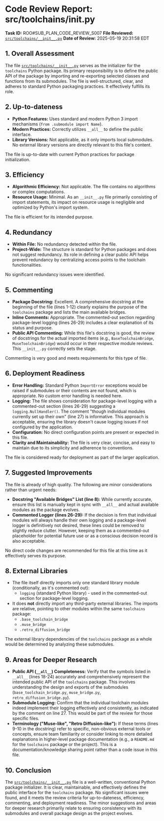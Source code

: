 # Code Review Report: src/toolchains/__init__.py

**Task ID:** ROO#SUB_PLAN_CODE_REVIEW_S007
**File Reviewed:** [`src/toolchains/__init__.py`](src/toolchains/__init__.py)
**Date of Review:** 2025-05-19 20:31:58 EDT

## 1. Overall Assessment

The file [`src/toolchains/__init__.py`](src/toolchains/__init__.py:1) serves as the initializer for the `toolchains` Python package. Its primary responsibility is to define the public API of the package by importing and re-exporting selected classes and functions from its submodules. The file is well-structured, clear, and adheres to standard Python packaging practices. It effectively fulfills its role.

## 2. Up-to-dateness

*   **Python Features:** Uses standard and modern Python 3 import mechanisms (`from .submodule import Name`).
*   **Modern Practices:** Correctly utilizes `__all__` to define the public interface.
*   **Library Versions:** Not applicable, as it only imports local submodules. No external library versions are directly relevant to this file's content.

The file is up-to-date with current Python practices for package initialization.

## 3. Efficiency

*   **Algorithmic Efficiency:** Not applicable. The file contains no algorithms or complex computations.
*   **Resource Usage:** Minimal. As an `__init__.py` file primarily consisting of import statements, its impact on resource usage is negligible and optimized by Python's import system.

The file is efficient for its intended purpose.

## 4. Redundancy

*   **Within File:** No redundancy detected within the file.
*   **Project-Wide:** The structure is standard for Python packages and does not suggest redundancy. Its role in defining a clear public API helps prevent redundancy by centralizing access points to the toolchain functionalities.

No significant redundancy issues were identified.

## 5. Commenting

*   **Package Docstring:** Excellent. A comprehensive docstring at the beginning of the file (lines 1-12) clearly explains the purpose of the `toolchains` package and lists the main available bridges.
*   **Inline Comments:** Appropriate. The commented-out section regarding package-level logging (lines 26-29) includes a clear explanation of its status and purpose.
*   **Public API Commenting:** While this file's docstring is good, the review of docstrings for the actual imported items (e.g., `BaseToolchainBridge`, `MuseToolchainBridge`) would occur in their respective module reviews. This `__init__.py` correctly sets the stage.

Commenting is very good and meets requirements for this type of file.

## 6. Deployment Readiness

*   **Error Handling:** Standard Python `ImportError` exceptions would be raised if submodules or their contents are not found, which is appropriate. No custom error handling is needed here.
*   **Logging:** The file shows consideration for package-level logging with a commented-out section (lines 26-29) suggesting a `logging.NullHandler()`. The comment "though individual modules currently set up their own" (line 27) is informative. This approach is acceptable, ensuring the library doesn't cause logging issues if not configured by the application.
*   **Configuration:** No direct configuration points are present or expected in this file.
*   **Clarity and Maintainability:** The file is very clear, concise, and easy to maintain due to its simplicity and adherence to conventions.

The file is considered ready for deployment as part of the larger application.

## 7. Suggested Improvements

The file is already of high quality. The following are minor considerations rather than urgent needs:

*   **Docstring "Available Bridges" List (line 8):** While currently accurate, ensure this list is manually kept in sync with `__all__` and actual available modules as the package evolves.
*   **Commented Logger (lines 26-29):** If the decision is firm that individual modules will always handle their own logging and a package-level logger is definitively not desired, these lines could be removed to slightly reduce clutter. However, keeping them as a commented-out placeholder for potential future use or as a conscious decision record is also acceptable.

No direct code changes are recommended for this file at this time as it effectively serves its purpose.

## 8. External Libraries

*   The file itself directly imports only one standard library module (conditionally, as it's commented out):
    *   `logging` (standard Python library) - used in the commented-out section for package-level logging.
*   It does **not** directly import any third-party external libraries. The imports are relative, pointing to other modules within the same `toolchains` package:
    *   `.base_toolchain_bridge`
    *   `.muse_bridge`
    *   `.retro_diffusion_bridge`

The external library dependencies of the `toolchains` package as a whole would be determined by analyzing these submodules.

## 9. Areas for Deeper Research

*   **Public API (`__all__`) Completeness:** Verify that the symbols listed in `__all__` (lines 18-24) accurately and comprehensively represent the intended public API of the `toolchains` package. This involves understanding the design and exports of the submodules (`base_toolchain_bridge.py`, `muse_bridge.py`, `retro_diffusion_bridge.py`).
*   **Submodule Logging:** Confirm that the individual toolchain modules indeed implement their logging effectively and consistently, as indicated by the comment on line 27. This would be part of the review for those specific files.
*   **Terminology ("Muse-like", "Retro Diffusion-like"):** If these terms (lines 9-10 in the docstring) refer to specific, non-obvious external tools or concepts, ensure team familiarity or consider linking to more detailed explanations in higher-level package documentation (e.g., a `README.md` for the `toolchains` package or the project). This is a documentation/knowledge sharing point rather than a code issue in this file.

## 10. Conclusion

The [`src/toolchains/__init__.py`](src/toolchains/__init__.py:1) file is a well-written, conventional Python package initializer. It is clear, maintainable, and effectively defines the public interface for the `toolchains` package. No significant issues were found, and it meets the review criteria for up-to-dateness, efficiency, commenting, and deployment readiness. The minor suggestions and areas for deeper research primarily relate to ensuring consistency with its submodules and overall package design as the project evolves.